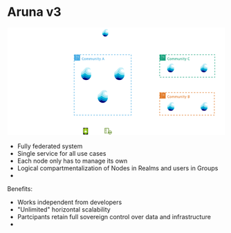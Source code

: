# Aruna v3

<p align="center">
  <img src="../assets/images/aruna_v3.drawio.png"/>
</p>



- Fully federated system
- Single service for all use cases
- Each node only has to manage its own 
- Logical compartmentalization of Nodes in Realms and users in Groups
- 

Benefits:

- Works independent from developers
- "Unlimited" horizontal scalability
- Partcipants retain full sovereign control over data and infrastructure
- 